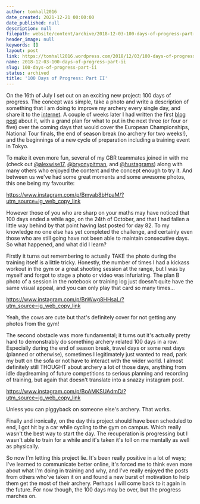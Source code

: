 ```yaml
---
author: tomhall2016
date_created: 2021-12-21 00:00:00
date_published: null
description: null
filepath: website/content/archive/2018-12-03-100-days-of-progress-part-ii.md
header_image: null
keywords: []
layout: post
link: https://tomhall2016.wordpress.com/2018/12/03/100-days-of-progress-part-ii/
name: 2018-12-03-100-days-of-progress-part-ii
slug: 100-days-of-progress-part-ii
status: archived
title: '100 Days of Progress: Part II'
---
```


On the 16th of July I set out on an exciting new project: 100 days of progress. The concept was simple, take a photo and write a description of something that I am doing to improve my archery every single day, and share it to the [internet](https://www.instagram.com/explore/tags/100daysofprogress/). A couple of weeks later I had written the first [blog post](https://tomhall2016.wordpress.com/2018/07/31/100-days-of-progress-part-i/) about it, with a grand plan for what to put in the next three (or four or five) over the coming days that would cover the European Championships, National Tour finals, the end of season break (no archery for two weeks!), and the beginnings of a new cycle of preparation including a training event in Tokyo.

To make it even more fun, several of my GBR teammates joined in with me (check out [@alexwise17](https://www.instagram.com/alexwise17/), [@bryonypitman](https://www.instagram.com/bryonypitman/), and [@hustagrams](https://www.instagram.com/hustagrams/)) along with many others who enjoyed the content and the concept enough to try it. And between us we've had some great moments and some awesome photos, this one being my favourite:

https://www.instagram.com/p/Bmyab8bHpaM/?utm_source=ig_web_copy_link

However those of you who are sharp on your maths may have noticed that 100 days ended a while ago, on the 24th of October, and that I had fallen a little way behind by that point having last posted for day 82. To my knowledge no one else has yet completed the challenge, and certainly even those who are still going have not been able to maintain consecutive days. So what happened, and what did I learn?

Firstly it turns out remembering to actually TAKE the photo during the training itself is a little tricky. Honestly, the number of times I had a kickass workout in the gym or a great shooting session at the range, but I was by myself and forgot to stage a photo or video was infuriating. The plan B photo of a session in the notebook or training log just doesn't quite have the same visual appeal, and you can only play that card so many times...

https://www.instagram.com/p/BnWwg8HHsaL/?utm_source=ig_web_copy_link

Yeah, the cows are cute but that's definitely cover for not getting any photos from the gym!

The second obstacle was more fundamental; it turns out it's actually pretty hard to demonstrably do something archery related 100 days in a row. Especially during the end of season break, travel days or some rest days (planned or otherwise), sometimes I legitimately just wanted to read, park my butt on the sofa or not have to interact with the wider world. I almost definitely still THOUGHT about archery a lot of those days, anything from idle daydreaming of future competitions to serious planning and recording of training, but again that doesn't translate into a snazzy instagram post.

https://www.instagram.com/p/BoAMKSUAdmD/?utm_source=ig_web_copy_link

Unless you can piggyback on someone else's archery. That works.

Finally and ironically, on the day this project should have been scheduled to end, I got hit by a car while cycling to the gym on campus. Which really wasn't the best way to start the day. The recuperation is progressing but I wasn't able to train for a while and it's taken it's toll on me mentally as well as physically.

So now I'm letting this project lie. It's been really positive in a lot of ways; I've learned to communicate better online, it's forced me to think even more about what I'm doing in training and why, and I've really enjoyed the posts from others who've taken it on and found a new burst of motivation to help them get the most of their archery. Perhaps I will come back to it again in the future. For now though, the 100 days may be over, but the progress marches on.